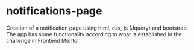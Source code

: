 # notifications-page
Creation of a notification page using html, css, js (Jquery) and bootstrap. The app has some functionality according to what is established in the challenge in Frontend Mentor.
